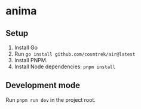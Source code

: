 # anima

## Setup

1. Install Go
2. Run `go install github.com/cosmtrek/air@latest`
3. Install PNPM.
4. Install Node dependencies: `pnpm install`

## Development mode

Run `pnpm run dev` in the project root.